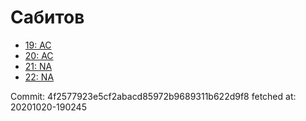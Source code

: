 # Сабитов
- [19: AC](19.md)
- [20: AC](20.md)
- [21: NA](21.md)
- [22: NA](22.md)

Commit: 4f2577923e5cf2abacd85972b9689311b622d9f8
 fetched at: 20201020-190245
